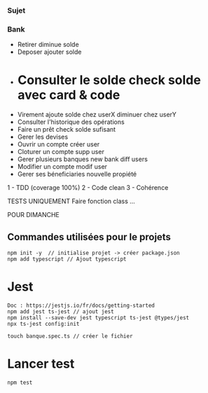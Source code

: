 ### Sujet 

### Bank
- Retirer                                   diminue solde
- Deposer                                   ajouter solde
- # Consulter le solde                      check solde avec card & code
- Virement                                  ajoute solde chez userX diminuer chez userY
- Consulter l'historique des opérations     
- Faire un prêt                             check solde sufisant
- Gerer les devises                         
- Ouvrir un compte                          créer user
- Cloturer un compte                        supp user
- Gerer plusieurs banques                   new bank diff users
- Modifier un compte                        modif user
- Gerer ses béneficiaries                   nouvelle propiété 

1 - TDD (coverage 100%)
2 - Code clean
3 - Cohérence

TESTS UNIQUEMENT
Faire fonction class ...

POUR DIMANCHE

## Commandes utilisées pour le projets
    npm init -y  // initialise projet -> créer package.json
    npm add typescript // Ajout typescript

# Jest
    Doc : https://jestjs.io/fr/docs/getting-started
    npm add jest ts-jest // ajout jest
    npm install --save-dev jest typescript ts-jest @types/jest
    npx ts-jest config:init

    touch banque.spec.ts // créer le fichier

# Lancer test
    npm test

